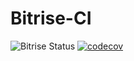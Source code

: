 # Bitrise-CI

![Bitrise Status](https://app.bitrise.io/app/e5ca3424abebbbd6/status.svg?token=DBryjQ936HnVJdTlqxcDUQ&branch=master) [![codecov](https://codecov.io/gh/coutar-t/Bitrise-CI/branch/master/graph/badge.svg)](https://codecov.io/gh/coutar-t/Bitrise-CI)